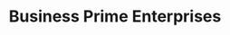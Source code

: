 ---
title: "Business Prime Enterprises"
url: /alaminos/business-prime-enterprises/
shop: wholesale
---